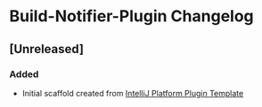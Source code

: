 <!-- Keep a Changelog guide -> https://keepachangelog.com -->

# Build-Notifier-Plugin Changelog

## [Unreleased]
### Added
- Initial scaffold created from [IntelliJ Platform Plugin Template](https://github.com/JetBrains/intellij-platform-plugin-template)
